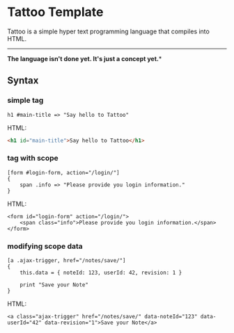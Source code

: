 Tattoo Template
===

Tattoo is a simple hyper text programming language that compiles into HTML.

---

**The language isn't done yet. It's just a concept yet.***

## Syntax

### simple tag

```
h1 #main-title => "Say hello to Tattoo"
```

HTML:

```html
<h1 id="main-title">Say hello to Tattoo</h1>
```

### tag with scope

```
[form #login-form, action="/login/"]
{
	span .info => "Please provide you login information."
}
```

HTML:

```
<form id="login-form" action="/login/">
	<span class="info">Please provide you login information.</span>
</form>
```

### modifying scope data

```
[a .ajax-trigger, href="/notes/save/"]
{
	this.data = { noteId: 123, userId: 42, revision: 1 }
	
	print "Save your Note"
}
```

HTML:

```
<a class="ajax-trigger" href="/notes/save/" data-noteId="123" data-userId="42" data-revision="1">Save your Note</a>
```

